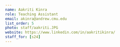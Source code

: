 ```yaml
---
name: Aakriti Kinra
role: Teaching Assistant
email: akinra@andrew.cmu.edu
list_order: 5
photo: staff/aakriti.JPG
website: https://www.linkedin.com/in/aakritikinra/
staff_for: [s24]
---
```


